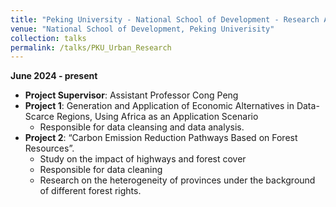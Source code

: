 ```yaml
---
title: "Peking University - National School of Development - Research Assistant in Urban Economics"
venue: "National School of Development, Peking Univerisity"
collection: talks
permalink: /talks/PKU_Urban_Research
---
```

**June 2024 - present**

- **Project Supervisor**: Assistant Professor Cong Peng
- **Project 1**: Generation and Application of Economic Alternatives in Data-Scarce Regions, Using Africa as an Application Scenario
  - Responsible for data cleansing and data analysis.
- **Project 2**: “Carbon Emission Reduction Pathways Based on Forest Resources”.
  - Study on the impact of highways and forest cover
  - Responsible for data cleaning
  - Research on the heterogeneity of provinces under the background of different forest rights.